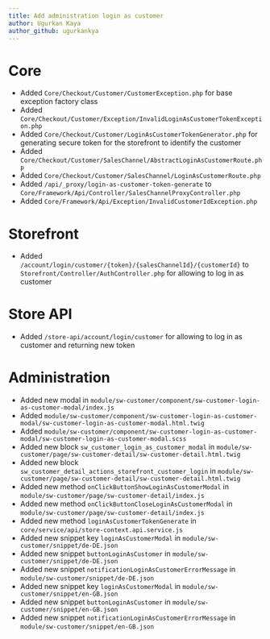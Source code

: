 ```yaml
---
title: Add administration login as customer
author: Ugurkan Kaya
author_github: ugurkankya
---
```

# Core
* Added `Core/Checkout/Customer/CustomerException.php` for base exception factory class
* Added `Core/Checkout/Customer/Exception/InvalidLoginAsCustomerTokenException.php`
* Added `Core/Checkout/Customer/LoginAsCustomerTokenGenerator.php` for generating secure token for the storefront to identify the customer
* Added `Core/Checkout/Customer/SalesChannel/AbstractLoginAsCustomerRoute.php`
* Added `Core/Checkout/Customer/SalesChannel/LoginAsCustomerRoute.php`
* Added `/api/_proxy/login-as-customer-token-generate` to `Core/Framework/Api/Controller/SalesChannelProxyController.php`
* Added `Core/Framework/Api/Exception/InvalidCustomerIdException.php`

# Storefront
* Added `/account/login/customer/{token}/{salesChannelId}/{customerId}` to `Storefront/Controller/AuthController.php` for allowing to log in as customer

# Store API
* Added `/store-api/account/login/customer` for allowing to log in as customer and returning new token

# Administration
* Added new modal in `module/sw-customer/component/sw-customer-login-as-customer-modal/index.js`
* Added `module/sw-customer/component/sw-customer-login-as-customer-modal/sw-customer-login-as-customer-modal.html.twig`
* Added `module/sw-customer/component/sw-customer-login-as-customer-modal/sw-customer-login-as-customer-modal.scss`
* Added new block `sw_customer_login_as_customer_modal` in `module/sw-customer/page/sw-customer-detail/sw-customer-detail.html.twig`
* Added new block `sw_customer_detail_actions_storefront_customer_login` in `module/sw-customer/page/sw-customer-detail/sw-customer-detail.html.twig`
* Added new method `onClickButtonShowLoginAsCustomerModal` in `module/sw-customer/page/sw-customer-detail/index.js`
* Added new method `onClickButtonCloseLoginAsCustomerModal` in `module/sw-customer/page/sw-customer-detail/index.js`
* Added new method `loginAsCustomerTokenGenerate` in `core/service/api/store-context.api.service.js`
* Added new snippet key `loginAsCustomerModal` in `module/sw-customer/snippet/de-DE.json`
* Added new snippet `buttonLoginAsCustomer` in `module/sw-customer/snippet/de-DE.json`
* Added new snippet `notificationLoginAsCustomerErrorMessage` in `module/sw-customer/snippet/de-DE.json`
* Added new snippet key `loginAsCustomerModal` in `module/sw-customer/snippet/en-GB.json`
* Added new snippet `buttonLoginAsCustomer` in `module/sw-customer/snippet/en-GB.json`
* Added new snippet `notificationLoginAsCustomerErrorMessage` in `module/sw-customer/snippet/en-GB.json`
